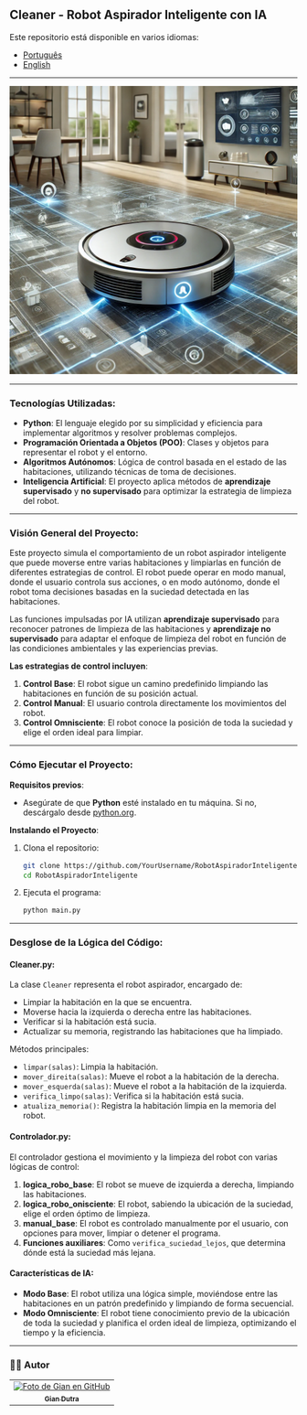 ## Cleaner - Robot Aspirador Inteligente con IA

Este repositorio está disponible en varios idiomas:

- [Português](README.md)
- [English](README-en.md)

---

<img src="./.github/1.png" alt="robot-aspirador-inteligente" title="Robot Aspirador Inteligente">

---

### Tecnologías Utilizadas:

- **Python**: El lenguaje elegido por su simplicidad y eficiencia para implementar algoritmos y resolver problemas complejos.
- **Programación Orientada a Objetos (POO)**: Clases y objetos para representar el robot y el entorno.
- **Algoritmos Autónomos**: Lógica de control basada en el estado de las habitaciones, utilizando técnicas de toma de decisiones.
- **Inteligencia Artificial**: El proyecto aplica métodos de **aprendizaje supervisado** y **no supervisado** para optimizar la estrategia de limpieza del robot.

---

### Visión General del Proyecto:

Este proyecto simula el comportamiento de un robot aspirador inteligente que puede moverse entre varias habitaciones y limpiarlas en función de diferentes estrategias de control. El robot puede operar en modo manual, donde el usuario controla sus acciones, o en modo autónomo, donde el robot toma decisiones basadas en la suciedad detectada en las habitaciones.

Las funciones impulsadas por IA utilizan **aprendizaje supervisado** para reconocer patrones de limpieza de las habitaciones y **aprendizaje no supervisado** para adaptar el enfoque de limpieza del robot en función de las condiciones ambientales y las experiencias previas.

**Las estrategias de control incluyen**:
1. **Control Base**: El robot sigue un camino predefinido limpiando las habitaciones en función de su posición actual.
2. **Control Manual**: El usuario controla directamente los movimientos del robot.
3. **Control Omnisciente**: El robot conoce la posición de toda la suciedad y elige el orden ideal para limpiar.

---

### Cómo Ejecutar el Proyecto:

**Requisitos previos**:
- Asegúrate de que **Python** esté instalado en tu máquina. Si no, descárgalo desde [python.org](https://www.python.org/downloads/).

**Instalando el Proyecto**:

1. Clona el repositorio:
    ```bash
    git clone https://github.com/YourUsername/RobotAspiradorInteligente.git
    cd RobotAspiradorInteligente
    ```

2. Ejecuta el programa:
    ```bash
    python main.py
    ```

---

### Desglose de la Lógica del Código:

#### **Cleaner.py**:
La clase `Cleaner` representa el robot aspirador, encargado de:
- Limpiar la habitación en la que se encuentra.
- Moverse hacia la izquierda o derecha entre las habitaciones.
- Verificar si la habitación está sucia.
- Actualizar su memoria, registrando las habitaciones que ha limpiado.

Métodos principales:
- `limpar(salas)`: Limpia la habitación.
- `mover_direita(salas)`: Mueve el robot a la habitación de la derecha.
- `mover_esquerda(salas)`: Mueve el robot a la habitación de la izquierda.
- `verifica_limpo(salas)`: Verifica si la habitación está sucia.
- `atualiza_memoria()`: Registra la habitación limpia en la memoria del robot.

#### **Controlador.py**:
El controlador gestiona el movimiento y la limpieza del robot con varias lógicas de control:

1. **logica_robo_base**: El robot se mueve de izquierda a derecha, limpiando las habitaciones.
2. **logica_robo_onisciente**: El robot, sabiendo la ubicación de la suciedad, elige el orden óptimo de limpieza.
3. **manual_base**: El robot es controlado manualmente por el usuario, con opciones para mover, limpiar o detener el programa.
4. **Funciones auxiliares**: Como `verifica_suciedad_lejos`, que determina dónde está la suciedad más lejana.

#### **Características de IA**:
- **Modo Base**: El robot utiliza una lógica simple, moviéndose entre las habitaciones en un patrón predefinido y limpiando de forma secuencial.
- **Modo Omnisciente**: El robot tiene conocimiento previo de la ubicación de toda la suciedad y planifica el orden ideal de limpieza, optimizando el tiempo y la eficiencia.


---

### 👨‍💼 Autor

<table>
  <tr>
    <td align="center">
      <a href="#">
        <img src="https://github.com/GianDutra.png" width="100px;" alt="Foto de Gian en GitHub"/><br>
        <sub>
          <b>Gian Dutra</b>
        </sub>
      </a>
    </td>
  </tr>
</table>

